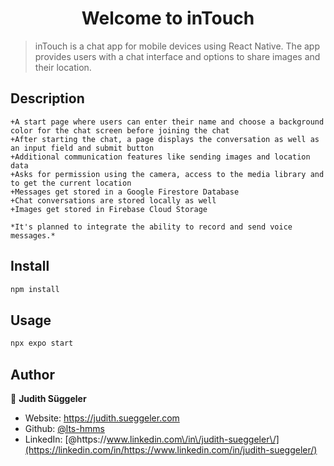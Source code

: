 <h1 align="center">Welcome to inTouch</h1>

> inTouch is a chat app for mobile devices using React Native. The app provides users with a chat interface and options to share images and their location.

## Description

```
+A start page where users can enter their name and choose a background color for the chat screen before joining the chat
+After starting the chat, a page displays the conversation as well as an input field and submit button
+Additional communication features like sending images and location data
+Asks for permission using the camera, access to the media library and to get the current location
+Messages get stored in a Google Firestore Database
+Chat conversations are stored locally as well
+Images get stored in Firebase Cloud Storage

*It's planned to integrate the ability to record and send voice messages.*
```

## Install

```sh
npm install
```

## Usage

```sh
npx expo start
```

## Author

👤 **Judith Süggeler**

- Website: https://judith.sueggeler.com
- Github: [@lts-hmms](https://github.com/lts-hmms)
- LinkedIn: [@https:\/\/www.linkedin.com\/in\/judith-sueggeler\/](https://linkedin.com/in/https://www.linkedin.com/in/judith-sueggeler/)
